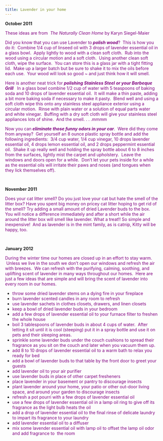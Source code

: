 ```yaml
---
title: Lavender in your home
---
```

<p><strong>October 2011</strong></p><p><span style="color: #800080;">These ideas are from <em> The Naturally Clean Home</em> by Karyn Siegel-Maier</span></p><p><span style="color: #800080;">Did you know that you can use Lavender to<em><strong> polish wood</strong></em>?  This is how you do it:  Combine 1/4 cup of linseed oil with 3 drops of lavender essential oil in a glass bowl.  Apply lightly to wood with a clean soft cloth.  Rub into the wood using a circular motion and a soft cloth.  Using another clean soft cloth, wipe the surface.  You can store this is a glass jar with a tight fitting lid.  Make up a larger batch but be sure to shake it to mix the oils before each use.  Your wood will look so good ~ and just think how it will smell.</span></p><p><span style="color: #800080;">Here is another neat trick for <strong><em>polishing Stainless Steel</em></strong> <em><strong>or your Barbeque Grill</strong></em>   In a glass bowl combine 1/2 cup of water with 5 teaspoons of baking soda and 10 drops of lavender essential oil.  It will make a thin paste, adding a bit more baking soda if necessary to make it pasty.  Blend well and using a soft cloth wipe this onto any stainless steel appliance exterior using a circular motion.  Rinse with plain water or a solution of equal parts water and white vinegar.  Buffing with a dry soft cloth will give your stainless steel appliances lots of shine.  And the smell. . . .mmmm</span></p><p><span style="color: #800080;">Now you can<em><strong> eliminate those </strong><strong>funny odors in your car</strong></em>.  Were did they come from anyway?  Get yourself an 8 ounce plastic spray bottle and add the following ingredients:  3/4 cup water, 1/4 cup vinegar, 10 drops lavender essential oil, 4 drops lemon essential oil, and 2 drops peppermint essential oil.  Shake it up really well and holding the spray bottle about 6 to 8 inches from the surfaces, lightly mist the carpet and upholstery.  Leave the windows and doors open for a while.  Don&#8217;t let your pets inside for a while as the essential oils will irritate their paws and noses (and tongues when they lick themselves off).</span></p><p>&nbsp;</p><p><strong>November 2011</strong></p><p><span style="color: #800080;">Does your cat litter smell? Do you just love your cat but hate the smell of the litter box? Have you spent big money on pricey cat litter hoping to get rid of the smell? Try adding a small amount of dried Lavender buds to the box. You will notice a difference immediately and after a short while the air around the litter box will smell like lavender. What a treat!! So simple and inexpensive!  And as lavender is in the mint family, as is catnip, Kitty will be happy, too.</span></p><p>&nbsp;</p><p><strong>January 2012</strong></p><p><span style="color: #800080;">During the winter time our homes are closed up in an effort to stay warm.  Unless we live in the south we don&#8217;t open our windows and refresh the air with breezes.  We can refresh with the purifying, calming, soothing, and uplifting scent of lavender in many ways throughout our homes.  Here are just a few ideas that are simple and will bring the scent of lavender into every room in our homes. </span></p><ul><li><span style="color: #800080;">throw some dried lavender stems on a dying fire in your fireplace</span></li><li><span style="color: #800080;">burn lavender scented candles in any room to refresh</span></li><li><span style="color: #800080;">use lavender sachets in clothes closets, drawers, and linen closets</span></li><li><span style="color: #800080;">keep a bowl of dried lavender buds in your bedroom</span></li><li><span style="color: #800080;">add a few drops of lavender essential oil to your furnace filter to freshen the whole house</span></li><li><span style="color: #800080;">boil 3 tablespoons of lavender buds in about 4 cups of water.  After letting it sit until it is cool (steeping) put it in a spray bottle and use it on pets and their sleeping areas.</span></li><li><span style="color: #800080;">sprinkle some lavender buds under the couch cushions to spread their fragrance as you sit on the couch and later when you vacuum them up.</span></li><li><span style="color: #800080;">add 8 to 10 drops of lavender essential oil to a warm bath to relax you ready for bed</span></li><li><span style="color: #800080;">add a bowl of lavender buds to that table by the front door to greet your guests</span></li><li><span style="color: #800080;">add lavender oil to your air purifier</span></li><li><span style="color: #800080;">use lavender buds in place of other carpet fresheners</span></li><li><span style="color: #800080;">place lavender in your basement or pantry to discourage insects</span></li><li><span style="color: #800080;">plant lavender around your home, your patio or other out-door living space, and around your garden to discourage insects</span></li><li><span style="color: #800080;">refresh a pot pourri with a few drops of lavender essential oil</span></li><li><span style="color: #800080;">use a few drops of lavender essential oil in a lamp oil ring to give off its fragrance as the light bulb heats the oil</span></li><li><span style="color: #800080;">add a drop of lavender essential oil to the final rinse of delicate laundry to impart its fragrance to your laundry</span></li><li><span style="color: #800080;">add lavender essential oil to a diffuser</span></li><li><span style="color: #800080;">mix some lavender essential oil with lamp oil to offset the lamp oil odor and add fragrance to  the room</span></li></ul><p>&nbsp;</p><p>&nbsp;</p>
